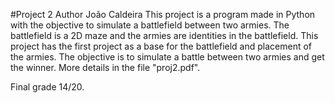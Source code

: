 #Project 2 Author João Caldeira
This project is a program made in Python with the objective to simulate a battlefield between two armies. The battlefield is a 2D maze and the armies are identities in the battlefield. This project has the first project as a base for the battlefield and placement of the armies. The objective is to simulate a battle between two armies and get the winner. More details in the file "proj2.pdf".

Final grade 14/20. 
